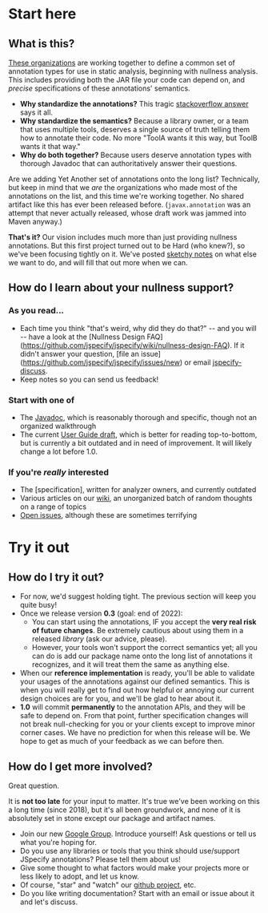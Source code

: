# Start here

## What is this?

[These organizations](about.md) are working together to define a common set of
annotation types for use in static analysis, beginning with nullness analysis.
This includes providing both the JAR file your code can depend on, and *precise*
specifications of these annotations' semantics.

* **Why standardize the annotations?** This tragic [stackoverflow
  answer](https://stackoverflow.com/questions/4963300/which-notnull-java-annotation-should-i-use)
  says it all.
* **Why standardize the semantics?** Because a library owner, or a team that
  uses multiple tools, deserves a single source of truth telling them how to
  annotate their code. No more "ToolA wants it this way, but ToolB wants it that
  way."
* **Why do both together?** Because users deserve annotation types with thorough
  Javadoc that can authoritatively answer their questions.

Are we adding Yet Another set of annotations onto the long list? Technically,
but keep in mind that we *are* the organizations who made most of the
annotations on the list, and this time we're working together. No shared
artifact like this has ever been released before. (`javax.annotation` was an
attempt that never actually released, whose draft work was jammed into Maven
anyway.)

**That's it?** Our vision includes much more than just providing nullness
annotations. But this first project turned out to be Hard (who knew?), so we've
been focusing tightly on it. We've posted [sketchy
notes](http://github.com/jspecify/jspecify/wiki/long-term-roadmap) on what else
we want to do, and will fill that out more when we can.

## How do I learn about your nullness support?

### As you read...

* Each time you think "that's weird, why did they do that?" -- and you will --
  have a look at the [Nullness Design FAQ]
  (https://github.com/jspecify/jspecify/wiki/nullness-design-FAQ). If it didn't
  answer your question, [file an issue]
  (https://github.com/jspecify/jspecify/issues/new) or email
  [jspecify-discuss](mailto:jspecify-discuss@googlegroups.com).
* Keep notes so you can send us feedback!

### Start with one of

* The [Javadoc](https://jspecify.dev/docs/api/org/jspecify/annotations/package-summary.html),
  which is reasonably thorough and specific, though not an organized
  walkthrough
* The current [User Guide draft](user-guide), which is better for reading
  top-to-bottom, but is currently a bit outdated and in need of improvement.
  It will likely change a lot before 1.0.

### If you're *really* interested

* The [specification], written for analyzer owners, and currently outdated
* Various articles on our [wiki](https://github.com/jspecify/jspecify/wiki), an
  unorganized batch of random thoughts on a range of topics
* [Open issues](https://github.com/jspecify/jspecify/issues), although these are
  sometimes terrifying
# Try it out

## How do I try it out?

* For now, we'd suggest holding tight. The previous section will keep you quite
  busy!
* Once we release version **0.3** (goal: end of 2022):
   * You can start using the annotations, IF you accept the **very real risk of
     future changes**. Be extremely cautious about using them in a released
     *library* (ask our advice, please).
   * However, your tools won't support the correct semantics yet; all you can do
     is add our package name onto the long list of annotations it recognizes,
     and it will treat them the same as anything else. 
* When our **reference implementation** is ready, you'll be able to validate
  your usages of the annotations against our defined semantics. This is when you
  will really get to find out how helpful or annoying our current design choices
  are for you, and we'll be glad to hear about it.
* **1.0** will commit **permanently** to the annotation APIs, and they will be
  safe to depend on. From that point, further specification changes will not
  break null-checking for you or your clients except to improve minor corner
  cases.  We have no prediction for when this release will be. We hope to get as
  much of your feedback as we can before then.

## How do I get more involved?

Great question.

It is **not too late** for your input to matter. It's true we've been working on
this a long time (since 2018), but it's all been groundwork, and none of it is
absolutely set in stone except our package and artifact names.

* Join our new [Google Group](https://groups.google.com/g/jspecify-discuss).
  Introduce yourself! Ask questions or tell us what you're hoping for.
* Do you use any libraries or tools that you think should use/support JSpecify
  annotations? Please tell them about us!
* Give some thought to what factors would make your projects more or less likely
  to adopt, and let us know.
* Of course, "star" and "watch" our [github
  project](https://github.com/jspecify/jspecify), etc.
* Do you like writing documentation? Start with an email or issue about it and
  let's discuss.

